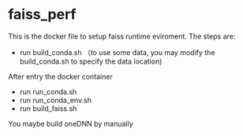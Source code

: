 # faiss_perf

This is the docker file to setup faiss runtime eviroment. The steps are:

* run build_conda.sh （to use some data, you may modify the build_conda.sh to specify the data location)

After entry the docker container
* run run_conda.sh
* run run_conda_env.sh
* run build_faiss.sh

You maybe build oneDNN by manually
